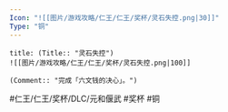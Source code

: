 ```yaml
---
Icon: "![[图片/游戏攻略/仁王/仁王/奖杯/灵石失控.png|30]]"
Type: "铜"
---
```

```ad-common-bronze-trophy
title: (Title:: "灵石失控")
![[图片/游戏攻略/仁王/仁王/奖杯/灵石失控.png|100]]

(Comment:: "完成「六文钱的决心」。")
```

#仁王/仁王/奖杯/DLC/元和偃武 #奖杯 #铜
